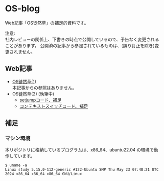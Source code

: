 # OS-blog

Web記事「OS徒然草」の補足的資料です。

注意:  
社内レビューの関係上、下書きの時点で公開しているので、予告なく変更されることがあります。
公開済の記事から参照されているものは、(誤り訂正を除き)変更されません。

## Web記事

- [OS徒然草(1)](https://valinux.hatenablog.com/entry/20240725)  
本記事からの参照はありません。
- OS徒然草(2) (執筆中)  
  - [setjumpコード、補足](https://github.com/oda-g/OS-blog/tree/main/setjmp)
  - [コンテキストスイッチコード、補足](https://github.com/oda-g/OS-blog/tree/main/context_switch)

## 補足

### マシン環境

本リポジトリに格納しているプログラムは、x86_64、ubuntu22.04 の環境で動作しています。

```
$ uname -a
Linux study 5.15.0-112-generic #122-Ubuntu SMP Thu May 23 07:48:21 UTC 2024 x86_64 x86_64 x86_64 GNU/Linux
```

